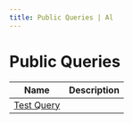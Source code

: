 ```yaml
---
title: Public Queries | Al
---
```

# Public Queries

| Name | Description |
| ----- | ------ |
| [Test Query](query-nab-test-query/index.md) |  |
